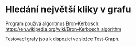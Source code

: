 # Hledání největší kliky v grafu
Program používá algoritmus Bron-Kerbosch: https://en.wikipedia.org/wiki/Bron–Kerbosch_algorithm

Testovací grafy jsou k dispozici ve složce Test-Graph.

